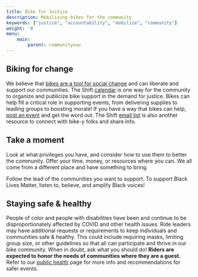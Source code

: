 ```yaml
---
title: Bike for Justice
description: Mobilizing bikes for the community
keywords: ["justice", "accountability", "mobilize", "community"]
weight: '8'
menu:	
    main:	
        parent: communitynav
---
```


## Biking for change

We believe that [bikes are a tool for social change](/pages/mission_statement/) and can liberate and support our communities. The Shift [calendar](/pages/calendar/) is one way for the community to organize and publicize bike support in the demand for justice. Bikes can help fill a critical role in supporting events, from delivering supplies to leading groups to boosting morale! If you have a way that bikes can help, [post an event](/addevent/) and get the word out. The Shift [email list](/pages/email-list/) is also another resource to connect with bike-y folks and share info.

## Take a moment

Look at what privileges you have, and consider how to use them to better the community. Offer your time, money, or resources where you can. We all come from a different place and have something to bring. 

Follow the lead of the communities you want to support. To support Black Lives Matter, listen to, believe, and amplify Black voices! 

## Staying safe & healthy

People of color and people with disabilities have been and continue to be disproportionately affected by COVID and other health issues. Ride leaders may have additional requests or requirements to keep individuals and communities safe & healthy. This could include requiring masks, limiting group size, or other guidelines so that all can participate and thrive in our bike community. When in doubt, ask what you should do! **Riders are expected to honor the needs of communities where they are a guest.** Refer to our [public health](/pages/public-health/) page for more info and recommendations for safer events.